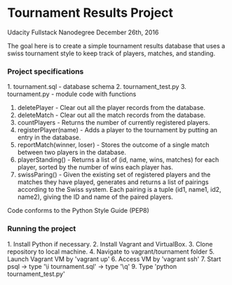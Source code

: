 <h1>Tournament Results Project</h1>
Udacity Fullstack Nanodegree
December 26th, 2016

The goal here is to create a simple tournament results database that uses a swiss tournament style to keep track of players, matches, and standing.

<h3>Project specifications</h3>
1. tournament.sql - database schema
2. tournament_test.py
3. tournament.py - module code with functions
<ol>
<li>deletePlayer - Clear out all the player records from the database.</li>
<li>deleteMatch - Clear out all the match records from the database.</li>
<li>countPlayers - Returns the number of currently registered players.</li>
<li>registerPlayer(name) - Adds a player to the tournament by putting an entry in the database.</li>
<li>reportMatch(winner, loser) - Stores the outcome of a single match between two players in the database.</li>
<li>playerStanding() - Returns a list of (id, name, wins, matches) for each player, sorted by the number of wins each player has.</li>
<li>swissParing() - Given the existing set of registered players and the matches they have played, generates and returns a list of pairings according to the Swiss system. Each pairing is a tuple (id1, name1, id2, name2), giving the ID and name of the paired players.</li>
</ol>

Code conforms to the Python Style Guide (PEP8)

<h3>Running the project</h3>
1. Install Python if necessary.
2. Install Vagrant and VirtualBox.
3. Clone repository to local machine.
4. Navigate to vagrant/tournament folder
5. Launch Vagrant VM by 'vagrant up'
6. Access VM by 'vagrant ssh'
7. Start psql -> type '\i tournament.sql' -> type '\q'
9. Type 'python tournament_test.py'
